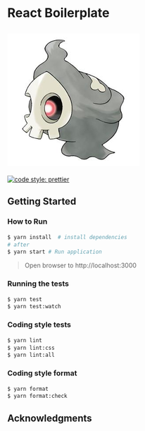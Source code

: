 # React Boilerplate

![Duskull](https://raw.githubusercontent.com/mvfsillva/duskull-boilerplate/master/.github/duskull.jpeg?token=AEXgDGMbCpcHrhcWFCl8783kzhu2wWT7ks5ba-ocwA%3D%3D)
---

[![code style: prettier](https://img.shields.io/badge/code_style-prettier-ff69b4.svg?style=flat-square)](https://github.com/prettier/prettier)

## Getting Started

### How to Run

```sh
$ yarn install  # install dependencies
# after
$ yarn start # Run application
```
> Open browser to http://localhost:3000

### Running the tests

```sh
$ yarn test
$ yarn test:watch
```

### Coding style tests

```sh
$ yarn lint
$ yarn lint:css
$ yarn lint:all
```

### Coding style format

```sh
$ yarn format
$ yarn format:check
```

## Acknowledgments
